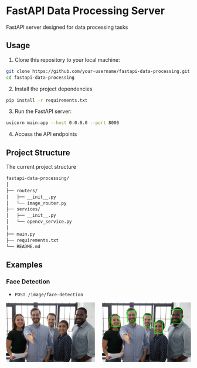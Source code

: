 # FastAPI Data Processing Server

FastAPI server designed for data processing tasks

## Usage

1. Clone this repository to your local machine:

```bash
git clone https://github.com/your-username/fastapi-data-processing.git
cd fastapi-data-processing
```

2. Install the project dependencies

```bash
pip install -r requirements.txt
```

3. Run the FastAPI server:
```bash
uvicorn main:app --host 0.0.0.0 --port 8000
```

4. Access the API endpoints

## Project Structure

The current project structure

```bash
fastapi-data-processing/
│
├── routers/
│   ├── __init__.py
│   └── image_router.py
├── services/
│   ├── __init__.py
│   └── opencv_service.py
│
├── main.py
├── requirements.txt
└── README.md
```

## Examples


### Face Detection
- `POST /image/face-detection`
<div 
  style="display:flex; justify-content: space-between;">
    <img src="./images/people.jpg" alt="Image 1"
      style="width:48%; box-sizing: border-box" >
    <img src="./images/people2.png" alt="Image 2"
      style="width:48%; box-sizing: border-box">
</div>





